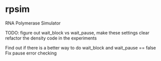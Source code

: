 rpsim
=====

RNA Polymerase Simulator

TODO:
figure out wait_block vs wait_pause, make these settings clear
refactor the density code in the experiments

Find out if there is a better way to do wait_block and wait_pause == false
Fix pause error checking
